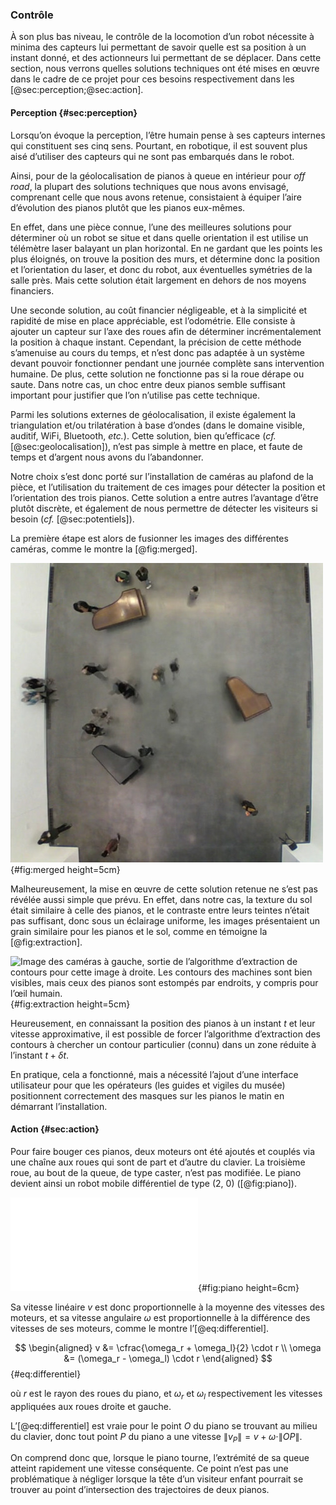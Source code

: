 ### Contrôle

À son plus bas niveau, le contrôle de la locomotion d’un robot nécessite à minima des capteurs lui permettant de savoir
quelle est sa position à un instant donné, et des actionneurs lui permettant de se déplacer. Dans cette section, nous
verrons quelles solutions techniques ont été mises en œuvre dans le cadre de ce projet pour ces besoins respectivement
dans les [@sec:perception;@sec:action].

#### Perception {#sec:perception}

Lorsqu’on évoque la perception, l’être humain pense à ses capteurs internes qui constituent ses cinq sens.
Pourtant, en robotique, il est souvent plus aisé d’utiliser des capteurs qui ne sont pas embarqués dans le robot.

Ainsi, pour de la géolocalisation de pianos à queue en intérieur pour *off road*, la plupart des solutions techniques
que nous avons envisagé, comprenant celle que nous avons retenue, consistaient à équiper l’aire d’évolution des pianos
plutôt que les pianos eux-mêmes.

En effet, dans une pièce connue, l’une des meilleures solutions pour déterminer où un robot se situe et dans quelle
orientation il est utilise un télémètre laser balayant un plan horizontal. En ne gardant que les points les plus
éloignés, on trouve la position des murs, et détermine donc la position et l’orientation du laser, et donc du robot,
aux éventuelles symétries de la salle près. Mais cette solution était largement en dehors de nos moyens financiers.

Une seconde solution, au coût financier négligeable, et à la simplicité et rapidité de mise en place appréciable, est
l’odométrie. Elle consiste à ajouter un capteur sur l’axe des roues afin de déterminer incrémentalement la position à
chaque instant. Cependant, la précision de cette méthode s’amenuise au cours du temps, et n’est donc pas adaptée à un
système devant pouvoir fonctionner pendant une journée complète sans intervention humaine. De plus, cette solution ne
fonctionne pas si la roue dérape ou saute. Dans notre cas, un choc entre deux pianos semble suffisant important pour
justifier que l’on n’utilise pas cette technique.

Parmi les solutions externes de géolocalisation, il existe également la triangulation et/ou trilatération à base
d’ondes (dans le domaine visible, auditif, WiFi, Bluetooth, *etc.*). Cette solution, bien qu’efficace (*cf.*
[@sec:geolocalisation]), n’est pas simple à mettre en place, et faute de temps et d’argent nous avons du l’abandonner.

Notre choix s’est donc porté sur l’installation de caméras au plafond de la pièce, et l’utilisation du traitement de
ces images pour détecter la position et l’orientation des trois pianos. Cette solution a entre autres l’avantage d’être
plutôt discrète, et également de nous permettre de détecter les visiteurs si besoin (*cf.* [@sec:potentiels]).

La première étape est alors de fusionner les images des différentes caméras, comme le montre la [@fig:merged].

![Images des caméras au plafond superposées au niveau de l’altitude des pianos.](imgs/merged.jpg){#fig:merged
height=5cm}

Malheureusement, la mise en œuvre de cette solution retenue ne s’est pas révélée aussi simple que prévu. En effet, dans
notre cas, la texture du sol était similaire à celle des pianos, et le contraste entre leurs teintes n’était pas
suffisant, donc sous un éclairage uniforme, les images présentaient un grain similaire pour les pianos et le sol, comme
en témoigne la [@fig:extraction].

![Image des caméras à gauche, sortie de l’algorithme d’extraction de contours pour cette image à
droite. Les contours des machines sont bien visibles, mais ceux des pianos sont
estompés par endroits, y compris pour l’œil humain.](imgs/pbvision.jpg){#fig:extraction height=5cm}

Heureusement, en connaissant la position des pianos à un instant $t$ et leur vitesse approximative, il est possible de
forcer l’algorithme d’extraction des contours à chercher un contour particulier (connu) dans un zone réduite à
l’instant $t + \delta t$.

En pratique, cela a fonctionné, mais a nécessité l’ajout d’une interface utilisateur pour que les opérateurs (les
guides et vigiles du musée) positionnent correctement des masques sur les pianos le matin en démarrant l’installation.


#### Action {#sec:action}

Pour faire bouger ces pianos, deux moteurs ont été ajoutés et couplés via une chaîne aux roues qui sont de part et
d’autre du clavier. La troisième roue, au bout de la queue, de type caster, n’est pas modifiée. Le piano devient ainsi
un robot mobile différentiel de type (2, 0) ([@fig:piano]).

![Les pianos sont désormais des robots mobiles différentiel (2, 0)](tikz/piano.pdf){#fig:piano height=6cm}

Sa vitesse linéaire $v$ est donc proportionnelle à la moyenne des vitesses des moteurs, et sa vitesse angulaire
$\omega$ est proportionnelle à la différence des vitesses de ses moteurs, comme le montre l’[@eq:differentiel].

$$
\begin{aligned}
v &= \cfrac{\omega_r + \omega_l}{2} \cdot r \\
\omega &= (\omega_r - \omega_l) \cdot r
\end{aligned}
$$ {#eq:differentiel}

où $r$ est le rayon des roues du piano, et $\omega_r$ et $\omega_l$ respectivement les vitesses appliquées aux roues
droite et gauche.

L’[@eq:differentiel] est vraie pour le point $O$ du piano se trouvant au milieu du clavier, donc tout point
$P$ du piano a une vitesse $\|v_P\| = v + \omega \cdot \| OP \|$.

On comprend donc que, lorsque le piano tourne, l’extrémité de sa queue atteint rapidement une vitesse conséquente. Ce
point n’est pas une problématique à négliger lorsque la tête d’un visiteur enfant pourrait se trouver au point
d’intersection des trajectoires de deux pianos.
